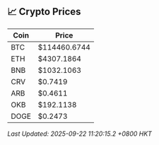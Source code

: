 ## 📈 Crypto Prices

| Coin | Price |
| ---- | ----- |
| BTC | $114460.6744 |
| ETH | $4307.1864 |
| BNB | $1032.1063 |
| CRV | $0.7419 |
| ARB | $0.4611 |
| OKB | $192.1138 |
| DOGE | $0.2473 |

_Last Updated: 2025-09-22 11:20:15.2 +0800 HKT_